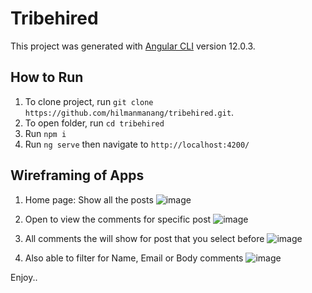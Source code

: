 # Tribehired

This project was generated with [Angular CLI](https://github.com/angular/angular-cli) version 12.0.3.

## How to Run

1. To clone project, run `git clone https://github.com/hilmanmanang/tribehired.git`.
2. To open folder, run `cd tribehired`
3. Run `npm i`
4. Run `ng serve` then navigate to `http://localhost:4200/`

## Wireframing of Apps
1. Home page: Show all the posts
![image](https://user-images.githubusercontent.com/59623098/121782572-bd0e3280-cbdc-11eb-8b5d-332f1064f4cb.png)

2. Open to view the comments for specific post
![image](https://user-images.githubusercontent.com/59623098/121782619-fe064700-cbdc-11eb-9998-8fd107791454.png)

3. All comments the will show for post that you select before
![image](https://user-images.githubusercontent.com/59623098/121782656-432a7900-cbdd-11eb-941d-bfc5d996c635.png)

4. Also able to filter for Name, Email or Body comments
![image](https://user-images.githubusercontent.com/59623098/121782685-6a814600-cbdd-11eb-9148-b0d528e3a0da.png)

Enjoy..
